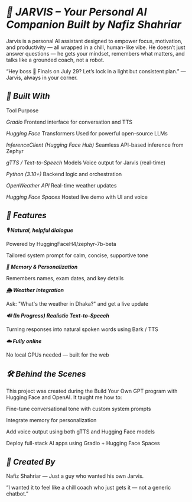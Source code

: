 # ***🤖 JARVIS – Your Personal AI Companion Built by Nafiz Shahriar***
 Jarvis is a personal AI assistant designed to empower focus, motivation, and productivity — all wrapped in a chill, human-like vibe. He doesn’t just answer questions — he gets your mindset, remembers what matters, and talks like a grounded coach, not a robot.

 “Hey boss 👋 Finals on July 29? Let’s lock in a light but consistent plan.”
 — Jarvis, always in your corner.

## ***🚀 Built With***
Tool	Purpose

*Gradio*	Frontend interface for conversation and TTS

*Hugging Face* Transformers	Used for powerful open-source LLMs

*InferenceClient (Hugging Face Hub)*	Seamless API-based inference from Zephyr

*gTTS / Text-to-Speech* Models	Voice output for Jarvis (real-time)

*Python (3.10+)*	Backend logic and orchestration

*OpenWeather API*	Real-time weather updates

*Hugging Face Spaces*	Hosted live demo with UI and voice

## ***🧠 Features***

***🎙️ Natural, helpful dialogue***

Powered by HuggingFaceH4/zephyr-7b-beta

Tailored system prompt for calm, concise, supportive tone

***🧾 Memory & Personalization***

Remembers names, exam dates, and key details

***🌦️ Weather integration***

Ask: "What's the weather in Dhaka?" and get a live update

***🔊 (In Progress) Realistic Text-to-Speech***

Turning responses into natural spoken words using Bark / TTS

***☁️ Fully online***

No local GPUs needed — built for the web

## ***🛠️ Behind the Scenes***
This project was created during the Build Your Own GPT program with Hugging Face and OpenAI. It taught me how to:

Fine-tune conversational tone with custom system prompts

Integrate memory for personalization

Add voice output using both gTTS and Hugging Face models

Deploy full-stack AI apps using Gradio + Hugging Face Spaces

## ***👤 Created By***
Nafiz Shahriar — Just a guy who wanted his own Jarvis.

“I wanted it to feel like a chill coach who just gets it — not a generic chatbot.”
